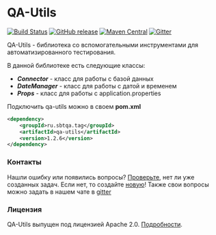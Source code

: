 # QA-Utils
[![Build Status](https://travis-ci.org/sbtqa/qa-utils.svg?branch=master)](https://travis-ci.org/sbtqa/qa-utils) [![GitHub release](https://img.shields.io/github/release/sbtqa/qa-utils.svg?style=flat-square)](https://github.com/sbtqa/qa-utils/releases) [![Maven Central](https://img.shields.io/maven-central/v/ru.sbtqa.tag/qa-utils.svg)](https://mvnrepository.com/artifact/ru.sbtqa.tag/qa-utils) [![Gitter](https://img.shields.io/gitter/room/nwjs/nw.js.svg)](https://gitter.im/sbtqa-tag/Lobby)

QA-Utils - библиотека со вспомогательными инструментами для автоматизированного тестирования.  
  
В данной библиотеке есть следующие классы:
* ***Connector*** - класс для работы с базой данных
* ***DateManager*** - класс для работы с датой и временем
* ***Props*** - класс для работы с application.properties
 
Подключить qa-utils можно в своем **pom.xml**
```xml
<dependency>
    <groupId>ru.sbtqa.tag</groupId>
    <artifactId>qa-utils</artifactId>
    <version>1.2.6</version>
</dependency>
```


### Контакты
Нашли ошибку или появились вопросы? [Проверьте](https://github.com/sbtqa/qa-utils/issues), нет ли уже созданных задач. Если нет, то создайте [новую](https://github.com/sbtqa/qa-utils/issues/new)! Также свои вопросы можно задать в нашем чате в [gitter](https://gitter.im/sbtqa-tag/Lobby)

### Лицензия 
QA-Utils выпущен под лицензией Apache 2.0. [Подробности](https://github.com/sbtqa/qa-utils/blob/master/LICENSE).
